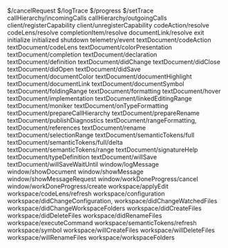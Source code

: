 $/cancelRequest
$/logTrace
$/progress
$/setTrace
callHierarchy/incomingCalls
callHierarchy/outgoingCalls
client/registerCapability
client/unregisterCapability
codeAction/resolve
codeLens/resolve
completionItem/resolve
documentLink/resolve
exit
initialize
initialized
shutdown
telemetry/event
textDocument/codeAction
textDocument/codeLens
textDocument/colorPresentation
textDocument/completion
textDocument/declaration
textDocument/definition
textDocument/didChange
textDocument/didClose
textDocument/didOpen
textDocument/didSave
textDocument/documentColor
textDocument/documentHighlight
textDocument/documentLink
textDocument/documentSymbol
textDocument/foldingRange
textDocument/formatting
textDocument/hover
textDocument/implementation
textDocument/linkedEditingRange
textDocument/moniker
textDocument/onTypeFormatting
textDocument/prepareCallHierarchy
textDocument/prepareRename
textDocument/publishDiagnostics
textDocument/rangeFormatting,
textDocument/references
textDocument/rename
textDocument/selectionRange
textDocument/semanticTokens/full
textDocument/semanticTokens/full/delta
textDocument/semanticTokens/range
textDocument/signatureHelp
textDocument/typeDefinition
textDocument/willSave
textDocument/willSaveWaitUntil
window/logMessage
window/showDocument
window/showMessage
window/showMessageRequest
window/workDoneProgress/cancel
window/workDoneProgress/create
workspace/applyEdit
workspace/codeLens/refresh
workspace/configuration
workspace/didChangeConfiguration,
workspace/didChangeWatchedFiles
workspace/didChangeWorkspaceFolders
workspace/didCreateFiles
workspace/didDeleteFiles
workspace/didRenameFiles
workspace/executeCommand
workspace/semanticTokens/refresh
workspace/symbol
workspace/willCreateFiles
workspace/willDeleteFiles
workspace/willRenameFiles
workspace/workspaceFolders
